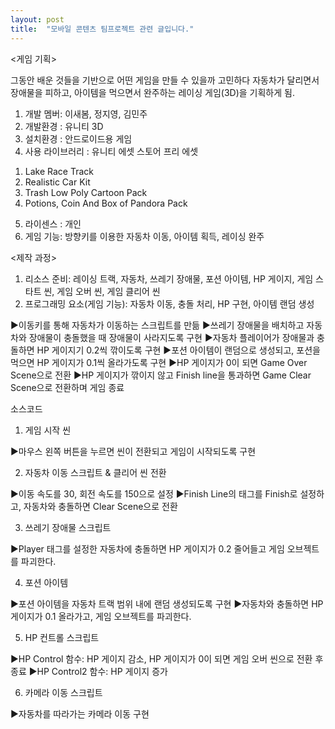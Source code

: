 ```yaml
---
layout: post
title:  "모바일 콘텐츠 팀프로젝트 관련 글입니다."
---
```


<게임 기획>

그동안 배운 것들을 기반으로 어떤 게임을 만들 수 있을까 고민하다 자동차가 달리면서 장애물을 피하고, 아이템을 먹으면서 완주하는 레이싱 게임(3D)을 기획하게 됨.

1. 개발 멤버: 이새봄, 정지영, 김민주
2. 개발환경 : 유니티 3D 
3. 설치환경 : 안드로이드용 게임 
4. 사용 라이브러리 : 유니티 에셋 스토어 프리 에셋
 1) Lake Race Track
 2) Realistic Car Kit
 3) Trash Low Poly Cartoon Pack
 4) Potions, Coin And Box of Pandora Pack
5. 라이센스 : 개인
6. 게임 기능: 방향키를 이용한 자동차 이동, 아이템 획득, 레이싱 완주

<제작 과정>
1. 리소스 준비: 레이싱 트랙, 자동차, 쓰레기 장애물, 포션 아이템, HP 게이지, 게임 스타트 씬, 게임 오버 씬, 게임 클리어 씬
2. 프로그래밍 요소(게임 기능): 자동차 이동, 충돌 처리, HP 구현, 아이템 랜덤 생성

▶이동키를 통해 자동차가 이동하는 스크립트를 만듦
▶쓰레기 장애물을 배치하고 자동차와 장애물이 충돌했을 때 장애물이 사라지도록 구현
▶자동차 플레이어가 장애물과 충돌하면 HP 게이지기 0.2씩 깎이도록 구현
▶포션 아이템이 랜덤으로 생성되고, 포션을 먹으면 HP 게이지가 0.1씩 올라가도록 구현
▶HP 게이지가 0이 되면 Game Over Scene으로 전환
▶HP 게이지가 깎이지 않고 Finish line을 통과하면 Game Clear Scene으로 전환하며 게임 종료

소스코드

1. 게임 시작 씬

▶마우스 왼쪽 버튼을 누르면 씬이 전환되고 게임이 시작되도록 구현

2. 자동차 이동 스크립트 & 클리어 씬 전환

▶이동 속도를 30, 회전 속도를 150으로 설정
▶Finish Line의 태그를 Finish로 설정하고, 자동차와 충돌하면 Clear Scene으로 전환

3. 쓰레기 장애물 스크립트
 
▶Player 태그를 설정한 자동차에 충돌하면 HP 게이지가 0.2 줄어들고 게임 오브젝트를 파괴한다. 

4. 포션 아이템 

▶포션 아이템을 자동차 트랙 범위 내에 랜덤 생성되도록 구현
▶자동차와 충돌하면 HP 게이지가 0.1 올라가고, 게임 오브젝트를 파괴한다.

5. HP 컨트롤 스크립트

▶HP Control 함수: HP 게이지 감소, HP 게이지가 0이 되면 게임 오버 씬으로 전환 후 종료
▶HP Control2 함수: HP 게이지 증가

6. 카메라 이동 스크립트

▶자동차를 따라가는 카메라 이동 구현
